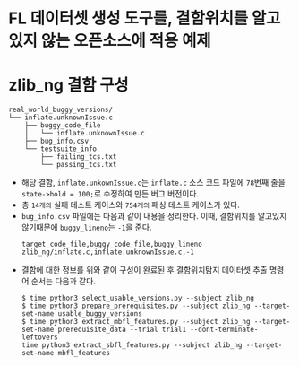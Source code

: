 # FL 데이터셋 생성 도구를, 결함위치를 알고있지 않는 오픈소스에 적용 예제

# zlib_ng 결함 구성
```
real_world_buggy_versions/
└── inflate.unknownIssue.c
    ├── buggy_code_file
    │   └── inflate.unknownIssue.c
    ├── bug_info.csv
    └── testsuite_info
        ├── failing_tcs.txt
        └── passing_tcs.txt
```
* 해당 결함, ``inflate.unkownIssue.c``는 ``inflate.c`` 소스 코드 파일에 ``78``번째 줄을 ``state->hold = 100;``로 수정하여 만든 버그 버전이다.
* 총 ``14개의`` 실패 테스트 케이스와 ``754개의`` 패싱 테스트 케이스가 있다.
* ``bug_info.csv`` 파일에는 다음과 같이 내용을 정리한다. 이때, 결함위치를 알고있지 않기때문에 ``buggy_lineno``는 ``-1``을 준다.
    ```
    target_code_file,buggy_code_file,buggy_lineno
    zlib_ng/inflate.c,inflate.unknownIssue.c,-1
    ```
* 결함에 대한 정보를 위와 같이 구성이 완료된 후 결함위치탐지 데이터셋 추출 명령어 순서는 다음과 같다.
    ```
    $ time python3 select_usable_versions.py --subject zlib_ng
    $ time python3 prepare_prerequisites.py --subject zlib_ng --target-set-name usable_buggy_versions
    $ time python3 extract_mbfl_features.py --subject zlib_ng --target-set-name prerequisite_data --trial trial1 --dont-terminate-leftovers
    time python3 extract_sbfl_features.py --subject zlib_ng --target-set-name mbfl_features
    ```
